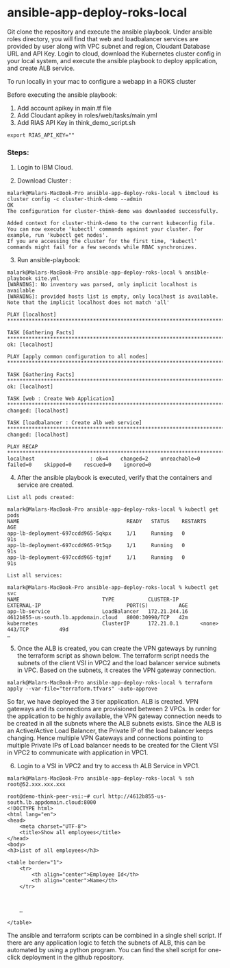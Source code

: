 # ansible-app-deploy-roks-local

Git clone the repository and execute the ansible playbook. Under ansible roles directory, you will find that web and loadbalancer services are provided by user along with VPC subnet and region, Cloudant Database URL and API Key. Login to cloud, download the Kubernetes cluster config in your local system, and execute the ansible playbook to deploy application, and create ALB service. 

To run locally in your mac to configure a webapp in a ROKS cluster

Before executing the ansible playbook:   

1. Add account apikey in main.tf file   
2. Add Cloudant apikey in roles/web/tasks/main.yml  
3. Add RIAS API Key in think_demo_script.sh

```
export RIAS_API_KEY=""
```


### Steps:  

1. Login to IBM Cloud.   

2. Download Cluster :   

```
malark@Malars-MacBook-Pro ansible-app-deploy-roks-local % ibmcloud ks cluster config -c cluster-think-demo --admin  
OK
The configuration for cluster-think-demo was downloaded successfully.

Added context for cluster-think-demo to the current kubeconfig file.
You can now execute 'kubectl' commands against your cluster. For example, run 'kubectl get nodes'.
If you are accessing the cluster for the first time, 'kubectl' commands might fail for a few seconds while RBAC synchronizes.

```

3. Run ansible-playbook:  

```
malark@Malars-MacBook-Pro ansible-app-deploy-roks-local % ansible-playbook site.yml           
[WARNING]: No inventory was parsed, only implicit localhost is available
[WARNING]: provided hosts list is empty, only localhost is available. Note that the implicit localhost does not match 'all'

PLAY [localhost] *******************************************************************************************************************************************************************************************

TASK [Gathering Facts] *************************************************************************************************************************************************************************************
ok: [localhost]

PLAY [apply common configuration to all nodes] *************************************************************************************************************************************************************

TASK [Gathering Facts] *************************************************************************************************************************************************************************************
ok: [localhost]

TASK [web : Create Web Application] ************************************************************************************************************************************************************************
changed: [localhost]

TASK [loadbalancer : Create alb web service] ***************************************************************************************************************************************************************
changed: [localhost]

PLAY RECAP *************************************************************************************************************************************************************************************************
localhost                  : ok=4    changed=2    unreachable=0    failed=0    skipped=0    rescued=0    ignored=0   
```

4. After the ansible playbook is executed, verify that the containers and service are created.

``` 
List all pods created:   

malark@Malars-MacBook-Pro ansible-app-deploy-roks-local % kubectl get pods          
NAME                                   READY   STATUS    RESTARTS   AGE
app-lb-deployment-697ccdd965-5qkpx     1/1     Running   0          91s
app-lb-deployment-697ccdd965-9t5qp     1/1     Running   0          91s
app-lb-deployment-697ccdd965-tgjmf     1/1     Running   0          91s

List all services: 

malark@Malars-MacBook-Pro ansible-app-deploy-roks-local % kubectl get svc
NAME                           TYPE           CLUSTER-IP       EXTERNAL-IP                            PORT(S)          AGE
app-lb-service                 LoadBalancer   172.21.244.16    4612b855-us-south.lb.appdomain.cloud   8000:30990/TCP   42m
kubernetes                     ClusterIP      172.21.0.1       <none>                                 443/TCP          49d
…

```
5. Once the ALB is created, you can create the VPN gateways by running the terraform script as shown below. The terraform script needs the subnets of the client VSI in VPC2 and the load balancer service subnets in VPC. Based on the subnets, it creates the VPN gateway connection.

```
malark@Malars-MacBook-Pro ansible-app-deploy-roks-local % terraform apply --var-file="terraform.tfvars" -auto-approve
```

So far, we have deployed the 3 tier application. ALB is created. VPN gateways and its connections are provisioned between 2 VPCs. In order for the application to be highly available, the VPN gateway connection needs to be created in all the subnets where the ALB subnets exists. Since the ALB is an Active/Active Load Balancer, the Private IP of the load balancer keeps changing. Hence multiple VPN Gateways and connections pointing to multiple Private IPs of Load balancer needs to be created for the Client VSI in VPC2 to communicate with application in VPC1. 

6. Login to a VSI in VPC2 and try to access th ALB Service in VPC1.   

```
malark@Malars-MacBook-Pro ansible-app-deploy-roks-local % ssh root@52.xxx.xxx.xxx          

root@demo-think-peer-vsi:~# curl http://4612b855-us-south.lb.appdomain.cloud:8000
<!DOCTYPE html>
<html lang="en">
<head>
    <meta charset="UTF-8">
    <title>Show all employees</title>
</head>
<body>
<h3>List of all employees</h3>

<table border="1">
    <tr>
        <th align="center">Employee Id</th>
		<th align="center">Name</th>
    </tr>
    
    
    
    …
    
</table> 
```

The ansible and terraform scripts can be combined in a single shell script. If there are any application logic to fetch the subnets of ALB, this can be automated by using a python program. You can find the shell script for one-click deployment in the github repository. 
